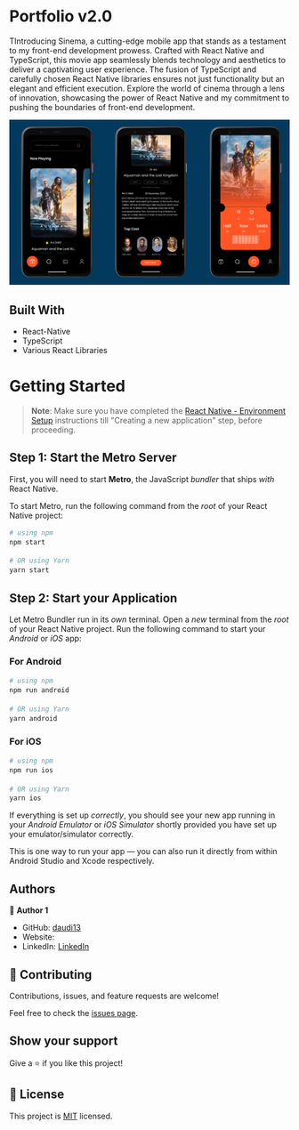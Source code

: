 # Portfolio v2.0

TIntroducing Sinema, a cutting-edge mobile app that stands as a testament to my front-end development prowess. Crafted with React Native and TypeScript, this movie app seamlessly blends technology and aesthetics to deliver a captivating user experience. The fusion of TypeScript and carefully chosen React Native libraries ensures not just functionality but an elegant and efficient execution. Explore the world of cinema through a lens of innovation, showcasing the power of React Native and my commitment to pushing the boundaries of front-end development.

![](./Screenshot.png)

## Built With

- React-Native
- TypeScript
- Various React Libraries

# Getting Started

> **Note**: Make sure you have completed the [React Native - Environment Setup](https://reactnative.dev/docs/environment-setup) instructions till "Creating a new application" step, before proceeding.

## Step 1: Start the Metro Server

First, you will need to start **Metro**, the JavaScript _bundler_ that ships _with_ React Native.

To start Metro, run the following command from the _root_ of your React Native project:

```bash
# using npm
npm start

# OR using Yarn
yarn start
```

## Step 2: Start your Application

Let Metro Bundler run in its _own_ terminal. Open a _new_ terminal from the _root_ of your React Native project. Run the following command to start your _Android_ or _iOS_ app:

### For Android

```bash
# using npm
npm run android

# OR using Yarn
yarn android
```

### For iOS

```bash
# using npm
npm run ios

# OR using Yarn
yarn ios
```

If everything is set up _correctly_, you should see your new app running in your _Android Emulator_ or _iOS Simulator_ shortly provided you have set up your emulator/simulator correctly.

This is one way to run your app — you can also run it directly from within Android Studio and Xcode respectively.

## Authors

👤 **Author 1**

- GitHub: [daudi13](https://github.com/daudi13)
- Website: []()
- LinkedIn: [LinkedIn]()

## 🤝 Contributing

Contributions, issues, and feature requests are welcome!

Feel free to check the [issues page](../../issues/).

## Show your support

Give a ⭐️ if you like this project!

## 📝 License

This project is [MIT](./LICENSE) licensed.
